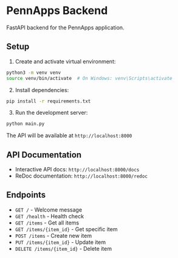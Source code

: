 # PennApps Backend

FastAPI backend for the PennApps application.

## Setup

1. Create and activate virtual environment:
```bash
python3 -m venv venv
source venv/bin/activate  # On Windows: venv\Scripts\activate
```

2. Install dependencies:
```bash
pip install -r requirements.txt
```

3. Run the development server:
```bash
python main.py
```

The API will be available at `http://localhost:8000`

## API Documentation

- Interactive API docs: `http://localhost:8000/docs`
- ReDoc documentation: `http://localhost:8000/redoc`

## Endpoints

- `GET /` - Welcome message
- `GET /health` - Health check
- `GET /items` - Get all items
- `GET /items/{item_id}` - Get specific item
- `POST /items` - Create new item
- `PUT /items/{item_id}` - Update item
- `DELETE /items/{item_id}` - Delete item